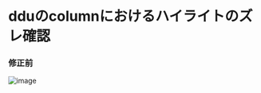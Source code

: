 # dduのcolumnにおけるハイライトのズレ確認

### 修正前
![image](https://github.com/kamecha/ddu-column-test/assets/50443168/78f82e39-08f1-40bb-aa34-80bde28fed44)
